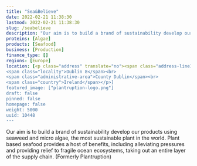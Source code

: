 ```yaml
---
title: "Sea&Believe"
date: 2022-02-21 11:38:30
lastmod: 2022-02-21 11:38:30
slug: /seabelieve
description: "Our aim is to build a brand of sustainability develop our products using seaweed and micro algae, the most sustainable plant in the world. Plant based seafood provides a host of benefits, including alleviating pressures and providing relief to fragile ocean ecosystems, taking out an entire layer of the supply chain. (Formerly Plantruption)"
proteins: [Algae]
products: [Seafood]
business: [Production]
finance_type: []
regions: [Europe]
location: [<p class="address" translate="no"><span class="address-line1">Taylor's Lane</span><br>
<span class="locality">Dublin 8</span><br>
<span class="administrative-area">County Dublin</span><br>
<span class="country">Ireland</span></p>]
featured_image: ["plantruption-logo.png"]
draft: false
pinned: false
homepage: false
weight: 5000
uuid: 10448
---
```

<p>Our aim is to build a brand of sustainability develop our products using seaweed and micro algae, the most sustainable plant in the world. Plant based seafood provides a host of benefits, including alleviating pressures and providing relief to fragile ocean ecosystems, taking out an entire layer of the supply chain. (Formerly Plantruption)</p>
